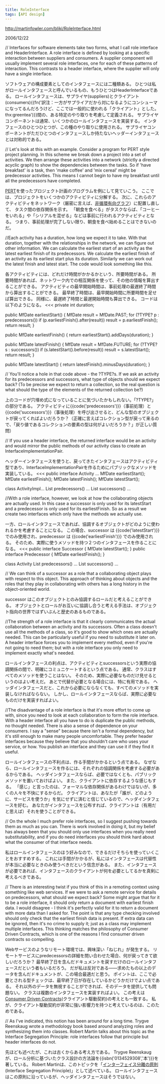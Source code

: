 ```yaml
---
title: RoleInterface
tags: [API design]
---
```


http://martinfowler.com/bliki/RoleInterface.html

2006/12/22

// Interfaces for software elements take two forms, what I call role interface and HeaderInterface. A role interface is defined by looking at a specific interaction between suppliers and consumers. A supplier component will usually implement several role interfaces, one for each of these patterns of interaction. This contrasts to a header interface, where the supplier will only have a single interface.

ソフトウェアの構成要素としてのインタフェースには二種類ある。
ひとつは私がロールインタフェースと呼んでいるもの、もうひとつはHeaderInterfaceである。
ロールインタフェースは、サプライヤ(suppliers)とクライアント(consumers){{fn('訳注：一方がサプライアだから対になるようにコンシューマになってるんだろうけど、ここでは一般的に使われる「クライアント」とした。thx:greentea')}}間の、ある特定のやり取りを考慮して定義される。
サプライヤコンポーネントは通常、いくつかのロールインタフェースを実装する。
インタフェースのひとつひとつが、この種のやり取りに使用される。
サプライヤコンポーネントがただひとつのインタフェースしか持たないヘッダーインタフェースとは対称的である。

// Let's look at this with an example. Consider a program for PERT style project planning. In this scheme we break down a project into a set of activities. We then arrange these activities into a network (strictly a directed acyclic graph) to show the dependencies between the tasks. So if 'have breakfast' is a task, then 'make coffee' and 'mix cereal' might be predecessor activities. This means I cannot begin to have my breakfast until all the predecessors have completed.

[PERT](http://en.wikipedia.org/wiki/PERT_Chart)を使ったプロジェクト計画のプログラムを例にして見ていこう。
ここでは、プロジェクトをいくつかのアクティビティに分解する。
次に、これらのアクティビティをネットワーク（厳密に言えば、[非循環有向グラフ](http://en.wikipedia.org/wiki/Directed_acyclic_graph)）に配置し直して、
タスク間の依存関係を示す。
「朝食を食べる」がタスクならば、「コーヒーをいれる」や「シリアルを混ぜる」などは事前に行われるアクティビティとなる。
つまり、事前処理が完了しない限り、朝食を食べ始めることはできないのだ。

//Each activity has a duration, how long we expect it to take. With that duration, together with the relationships in the network, we can figure out other information. We can calculate the earliest start of an activity as the latest earliest finish of its predecessors. We calculate the earliest finish of an activity as its earliest start plus its duration. Similarly we can work out the latest finish and latest start. The code would look something like this.

各アクティビティには、どれだけ時間がかかるかという、所要時間がある。
所要時間があれば、ネットワーク内での相互関係を使って、その他の情報を算出することができる。
アクティビティの最早開始時間は、事前処理の最遅終了時間から算出することができる。
最早終了時間は、最早開始時間に所要時間を足せば算出できる。
同様に、最遅終了時間と最遅開始時間も算出できる。
コードは以下のようになる。
<<<
  private int duration;

  public MfDate earliestStart() {
    MfDate result = MfDate.PAST;
    for (?TYPE? p : predecessors())
      if (p.earliestFinish().after(result))
        result = p.earliestFinish();
    return result;
  }

  public MfDate earliestFinish() {
    return earliestStart().addDays(duration);
  }

  public MfDate latestFinish() {
    MfDate result = MfDate.FUTURE;
    for (?TYPE? s : successors())
      if (s.latestStart().before(result))
        result = s.latestStart();
    return result;
  }

  public MfDate latestStart() {
    return latestFinish().minusDays(duration);
  }
>>>
// You'll notice a hole in that code above - the ?TYPE?s. If we ask an activity for its predecessors and successors, what type of objects should we expect back? (To be precise we expect to return a collection, so the real question is what should the type of the elements of the returned collection be?)

上のコードが穴埋め式になっていることに気づいたかもしれない。「?TYPE?」の部分である。
アクティビティに{{code('predecessors')}}（事前処理）と{{code('successors')}}（事後処理）を呼び出させると、どんな型のオブジェクトが戻ってくればよいだろうか？（正確に言えばコレクション型が戻って来るので、「戻り値であるコレクションの要素の型は何がよいだろうか？」が正しい質問）

// If you use a header interface, the returned interface would be an activity and would mirror the public methods of our activity class to create an InterfaceImplementationPair.

ヘッダーインタフェースを使うと、戻ってきたインタフェースはアクティビティ型であり、InterfaceImplementationPairを作るためにパブリックなメソッドを実装している。
<<<
 public interface Activity ...
   MfDate earliestStart();
   MfDate earliestFinish();
   MfDate latestFinish();
   MfDate latestStart();

 class ActivityImpl...
   List<Activity> predecessors() ...
   List<Activity> successors() ...
>>>
//With a role interface, however, we look at how the collaborating objects are actually used. In this case a successor is only used for its latestStart and a predecessor is only used for its earliestFinish. So as a result we create two interfaces which only have the methods we actually use.

一方、ロールインタフェースであれば、協調するオブジェクトがどのように使われるかを考慮することになる。
この場合、successor は {{code('latestStart')}} でのみ使用され、predecessor は {{code('earliestFinish')}} でのみ使用される。
そのため、実際に使うメソッドを持つ２つのインタフェースを作ることになる。
<<<
 public interface Successor {
   MfDate latestStart();
 }
 public interface Predecessor {
   MfDate earliestFinish();
 }

 class Activity
   List<Predecessor> predecessors() ...
   List<Successor> successors() ...
>>>
// We can think of a successor as a role that a collaborating object plays with respect to this object. This approach of thinking about objects and the roles that they play in collaborating with others has a long history in the object-oriented world.

successor はこのオブジェクトとのみ協調するロールだと考えることができる。
オブジェクトとロールがお互いに協調し合うと考える手法は、オブジェクト指向の世界ではずいぶんと歴史のあるものである。

//The strength of a role interface is that it clearly communicates the actual collaboration between an activity and its successors. Often a class doesn't use all the methods of a class, so it's good to show which ones are actually needed. This can be particularly useful if you need to substitute it later on. A header interface forces you to implement every method, even if you're not going to need them; but with a role interface you only need to implement exactly what's needed.

ロールインタフェースの利点は、アクティビティとsuccessorsという実際の協調関係の間で、明確にコミュニケートするという点である。
通常、クラスはすべてのメソッドを使うことはない。
そのため、実際に必要なものだけ見せるというのはよい考えだ。
あとで代替が必要となる場合には、特に有用である。
ヘッダインタフェースだと、これから必要にならなくても、すべてのメソッドを実装しなければならない。
しかし、ロールインタフェースならば、実際に必要なものだけを実装すればよい。

//The disadvantage of a role interface is that it's more effort to come up with, since you need to look at each collaboration to form the role interface. With a header interface all you have to do is duplicate the public methods, no thought needed. There is also a sense of dependence on your consumers. I say a "sense" because there isn't a formal dependency, but it's still enough to make many people uncomfortable. They prefer header interfaces because they believe that you shouldn't care who uses your service, or how. You publish an interface and they can use it if they find it useful.

ロールインタフェースの不利点は、作る手間がかかるという点である。
なぜなら、ロールインタフェースを作るには、それぞれの協調関係を考慮する必要があるからである。
ヘッダインタフェースならば、必要ではなくとも、パブリックメソッドを置いておけばよい。
また、クライアントに依存するような感じもする。
「感じ」と言ったのは、フォーマルな依存関係があるわけではないが、多くの人々を不快にするからだ。
クライアントは、あなたが「誰が、どのように、サービスを使うか」を気にせずに済むと信じているので、ヘッダインタフェースを好む。
あなたがインタフェースを公布すれば、クライアントは（有用だと思えば）それを使うことができる。

// On the whole I much prefer role interfaces, so I suggest pushing towards them as much as you can. There is work involved in doing it, but my belief has always been that you should only use interfaces when you really need substitutability, and if you do need interfaces you should think hard about what the consumer of that interface needs.

私はロールインタフェースのほう好みなので、できるだけそちらを使っていくことをおすすめする。
これには手間がかかるが、私にはインタフェースは代替性が本当に必要なときのみ使うべきだという信念がある。
また、インタフェースが必要であれば、インタフェースのクライアントが何を必要としてるかを真剣に考えるべきである。

// There is an interesting twist if you think of this in a remoting context using something like web services. If we were to ask a remote service for details on predecessors, what should we expect back? Some might argue that for it to be a role interface, it should only return a document with earliest finish data. I would disagree - I think it's perfectly valid for it to return a document with more data than I asked for. The point is that any type checking involved should only check that the earliest finish data is present. If extra data can be ignored, then it's no crime to supply it; just as a class may implement multiple interfaces. This thinking matches the philosophy of Consumer Driven Contracts, which is one of the reasons I find consumer driven contracts so compelling.

Webサービスのようなリモート環境では、興味深い「ねじれ」が発生する。
リモートサービスにpredecessorsの詳細を問い合わせた場合、何が戻ってきて欲しいだろうか？
最早終了日を含んだドキュメントを戻すだけのロールインタフェースだという者もいるだろう。
だが私は反対である——求めたもの以上のデータを含んだドキュメントが、この場合最適だと思う。
ポイントは、ここで必要とされる型チェックは、最早終了日が存在しているかどうかだけでよい点である。
それ以外のデータを無視することができれば、そのデータを提供しても問題ない。
クラスは複数のインタフェースを実装すればよい。
この考えは[Consumer Driven Contracts](http://martinfowler.com/articles/consumerDrivenContracts.html)(クライアント駆動契約)の考えとも一致する。
私が、クライアント駆動契約が非常に強い影響力を持つと考えているのは、このためである。

// As I've indicated, this notion has been around for a long time. Trygve Reenskaug wrote a methodology book based around analyzing roles and synthesizing them into classes. Robert Martin talks about this topic as the Interface Segregation Principle: role interfaces follow that principle but header interfaces do not. 

先ほども述べたが、これは古くからある考え方である。
Trygve Reenskaugが、ロール分析に基づいたクラス設計の方法論を{{isbn('0134529308','本')}}を著している。
Robert Martinは、このトピックを「[インターフェイス分離の原則](http://www.objectmentor.com/resources/articles/isp.pdf)(Interface Segregation Principle)」として述べている。
ロールインタフェースはこの原則に沿っているが、ヘッダインタフェースはそうではない。
